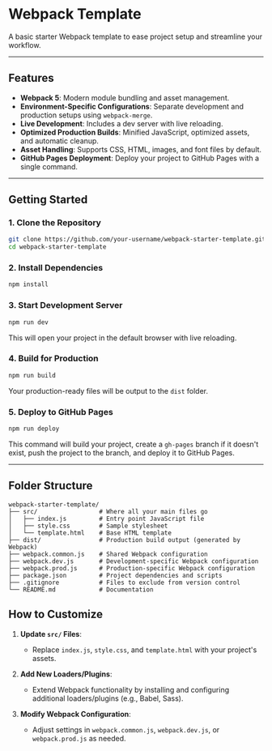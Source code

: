 # Webpack Template

A basic starter Webpack template to ease project setup and streamline your workflow.

---

## Features
- **Webpack 5**: Modern module bundling and asset management.
- **Environment-Specific Configurations**: Separate development and production setups using `webpack-merge`.
- **Live Development**: Includes a dev server with live reloading.
- **Optimized Production Builds**: Minified JavaScript, optimized assets, and automatic cleanup.
- **Asset Handling**: Supports CSS, HTML, images, and font files by default.
- **GitHub Pages Deployment**: Deploy your project to GitHub Pages with a single command.

---

## Getting Started

### 1. Clone the Repository
```bash
git clone https://github.com/your-username/webpack-starter-template.git
cd webpack-starter-template
```

### 2. Install Dependencies
```bash
npm install
```

### 3. Start Development Server
```bash
npm run dev
```

This will open your project in the default browser with live reloading.

### 4. Build for Production
```bash
npm run build
```

Your production-ready files will be output to the `dist` folder.

### 5. Deploy to GitHub Pages
```bash
npm run deploy
```

This command will build your project, create a `gh-pages` branch if it doesn't exist, push the project to the branch, and deploy it to GitHub Pages.

---

## Folder Structure
```
webpack-starter-template/
├── src/                 # Where all your main files go
│   ├── index.js         # Entry point JavaScript file
│   ├── style.css        # Sample stylesheet
│   └── template.html    # Base HTML template
├── dist/                # Production build output (generated by Webpack)
├── webpack.common.js    # Shared Webpack configuration
├── webpack.dev.js       # Development-specific Webpack configuration
├── webpack.prod.js      # Production-specific Webpack configuration
├── package.json         # Project dependencies and scripts
├── .gitignore           # Files to exclude from version control
└── README.md            # Documentation
```

## How to Customize
1. **Update `src/` Files**:
   - Replace `index.js`, `style.css`, and `template.html` with your project's assets.

2. **Add New Loaders/Plugins**:
   - Extend Webpack functionality by installing and configuring additional loaders/plugins (e.g., Babel, Sass).

3. **Modify Webpack Configuration**:
   - Adjust settings in `webpack.common.js`, `webpack.dev.js`, or `webpack.prod.js` as needed.
